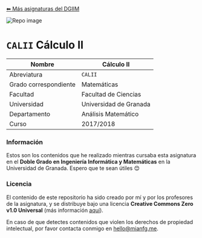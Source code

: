 [⬅ Más asignaturas del DGIIM](https://github.com/mianfg/DGIIM)

![Repo image](https://repository-images.githubusercontent.com/291505587/a6cf3400-eaec-11ea-83fe-6b0fa856665a)

# `CALII` Cálculo II

| Nombre                | Cálculo II |
| --------------------- | ------------------------------------------------------------ |
| Abreviatura           | `CALII` |
| Grado correspondiente | Matemáticas |
| Facultad              | Facultad de Ciencias |
| Universidad           | Universidad de Granada |
| Departamento          | Análisis Matemático |
| Curso                 | 2017/2018 |

### Información

Estos son los contenidos que he realizado mientras cursaba esta asignatura en el **Doble Grado en Ingeniería Informática y Matemáticas** en la Universidad de Granada. Espero que te sean útiles 😊

### Licencia

El contenido de este repositorio ha sido creado por mí y por los profesores de la asignatura, y se distribuye bajo una licencia **Creative Commons Zero v1.0 Universal** (más información [aquí](./LICENSE)).

En caso de que detectes contenidos que violen los derechos de propiedad intelectual, por favor contacta conmigo en [hello@mianfg.me](mailto:hello@mianfg.me).
